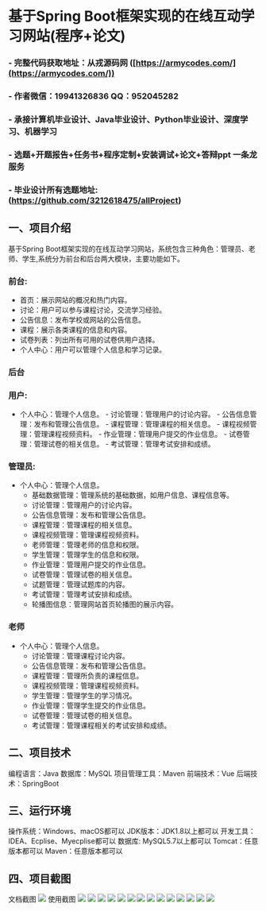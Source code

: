 基于Spring Boot框架实现的在线互动学习网站(程序+论文)
=
### - 完整代码获取地址：从戎源码网 ([https://armycodes.com/](https://armycodes.com/))
### - 作者微信：19941326836  QQ：952045282 
### - 承接计算机毕业设计、Java毕业设计、Python毕业设计、深度学习、机器学习
### - 选题+开题报告+任务书+程序定制+安装调试+论文+答辩ppt 一条龙服务
### - 毕业设计所有选题地址:(https://github.com/3212618475/allProject)


一、项目介绍
---
基于Spring Boot框架实现的在线互动学习网站，系统包含三种角色：管理员、老师、学生,系统分为前台和后台两大模块，主要功能如下。
### 前台:
  - 首页：展示网站的概况和热门内容。
  - 讨论：用户可以参与课程讨论，交流学习经验。
  - 公告信息：发布学校或网站的公告信息。
  - 课程：展示各类课程的信息和内容。
  - 试卷列表：列出所有可用的试卷供用户选择。
  - 个人中心：用户可以管理个人信息和学习记录。
 
### 后台
### 用户:
   - 个人中心：管理个人信息。
    - 讨论管理：管理用户的讨论内容。
    - 公告信息管理：发布和管理公告信息。
    - 课程管理：管理课程的相关信息。
    - 课程视频管理：管理课程视频资料。
    - 作业管理：管理用户提交的作业信息。
    - 试卷管理：管理试卷的相关信息。
    - 考试管理：管理考试安排和成绩。
  
### 管理员:
  - 个人中心：管理个人信息。
    - 基础数据管理：管理系统的基础数据，如用户信息、课程信息等。
    - 讨论管理：管理用户的讨论内容。
    - 公告信息管理：发布和管理公告信息。
    - 课程管理：管理课程的相关信息。
    - 课程视频管理：管理课程视频资料。
    - 老师管理：管理老师的信息和权限。
    - 学生管理：管理学生的信息和权限。
    - 作业管理：管理用户提交的作业信息。
    - 试卷管理：管理试卷的相关信息。
    - 试题管理：管理试题库的内容。
    - 考试管理：管理考试安排和成绩。
    - 轮播图信息：管理网站首页轮播图的展示内容。

### 老师
  - 个人中心：管理个人信息。
    - 讨论管理：管理课程讨论内容。
    - 公告信息管理：发布和管理公告信息。
    - 课程管理：管理所负责的课程信息。
    - 课程视频管理：管理课程视频资料。
    - 学生管理：管理学生的学习情况。
    - 作业管理：管理学生提交的作业信息。
    - 试卷管理：管理试卷的相关信息。
    - 考试管理：管理课程相关的考试安排和成绩。

  
二、项目技术
---
编程语言：Java
数据库：MySQL
项目管理工具：Maven
前端技术：Vue
后端技术：SpringBoot

三、运行环境
---
操作系统：Windows、macOS都可以
JDK版本：JDK1.8以上都可以
开发工具：IDEA、Ecplise、Myecplise都可以
数据库: MySQL5.7以上都可以
Tomcat：任意版本都可以
Maven：任意版本都可以

四、项目截图
---
文档截图
![](limage/2.png)
使用截图
![](image/1.png)
![](image/2.png)
![](image/3.png)
![](image/4.png)
![](image/5.png)
![](image/6.png)
![](image/7.png)
![](image/8.png)
![](image/9.png)
![](image/10.png)
![](image/11.png)
![](image/12.png)
![](image/13.png)
![](image/14.png)

